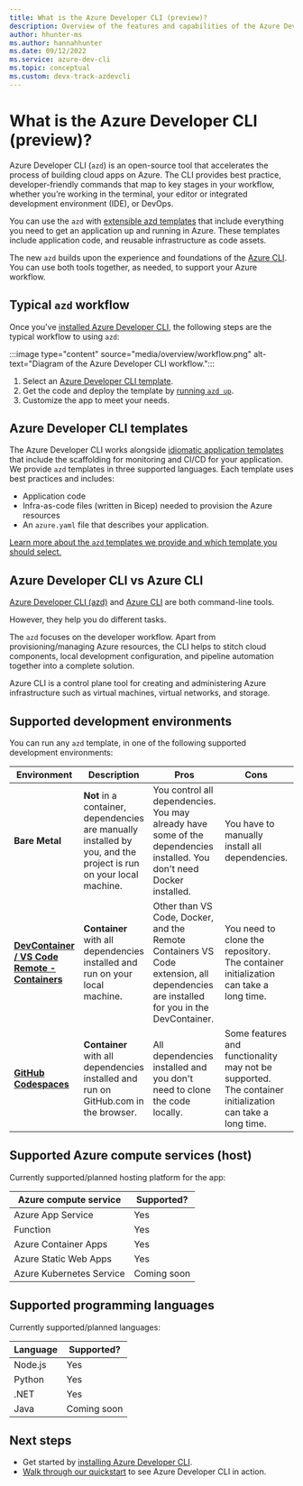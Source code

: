 ```yaml
---
title: What is the Azure Developer CLI (preview)?
description: Overview of the features and capabilities of the Azure Developer CLI that helps developers be more productive when building and deploying apps to Azure.
author: hhunter-ms
ms.author: hannahhunter
ms.date: 09/12/2022
ms.service: azure-dev-cli
ms.topic: conceptual
ms.custom: devx-track-azdevcli
---
```


# What is the Azure Developer CLI (preview)?

Azure Developer CLI (`azd`) is an open-source tool that accelerates the process of building cloud apps on Azure. The CLI provides best practice, developer-friendly commands that map to key stages in your workflow, whether you’re working in the terminal, your editor or integrated development environment (IDE), or DevOps.

You can use the `azd` with [extensible azd templates](#azure-developer-cli-templates) that include everything you need to get an application up and running in Azure. These templates include application code, and reusable infrastructure as code assets.

The new `azd` builds upon the experience and foundations of the [Azure CLI](#azure-developer-cli-vs-azure-cli). You can use both tools together, as needed, to support your Azure workflow.

## Typical `azd` workflow

Once you've [installed Azure Developer CLI](./install-azd.md), the following steps are the typical workflow to using `azd`:

:::image type="content" source="media/overview/workflow.png" alt-text="Diagram of the Azure Developer CLI workflow.":::

1. Select an [Azure Developer CLI template](./azd-templates.md#choose-a-template).
1. Get the code and deploy the template by [running `azd up`](./get-started.md).
1. Customize the app to meet your needs.

## Azure Developer CLI templates

The Azure Developer CLI works alongside [idiomatic application templates](./azd-templates.md) that include the scaffolding for monitoring and CI/CD for your application. We provide `azd` templates in three supported languages. Each template uses best practices and includes:

- Application code
- Infra-as-code files (written in Bicep) needed to provision the Azure resources
- An `azure.yaml` file that describes your application.

[Learn more about the `azd` templates we provide and which template you should select.](./azd-templates.md#choose-a-template)

## Azure Developer CLI vs Azure CLI

[Azure Developer CLI (azd)](./index.yml) and [Azure CLI](/cli/azure/what-is-azure-cli) are both command-line tools.

However, they help you do different tasks.

The `azd` focuses on the developer workflow. Apart from provisioning/managing Azure resources, the CLI helps to stitch cloud components, local development configuration, and pipeline automation together into a complete solution.

Azure CLI is a control plane tool for creating and administering Azure infrastructure such as virtual machines, virtual networks, and storage.

## Supported development environments

You can run any `azd` template, in one of the following supported development environments:

|Environment|Description|Pros|Cons|Supported?|
|---|---|---|---|---|
|**Bare Metal**|**Not** in a container, dependencies are manually installed by you, and the project is run on your local machine.|You control all dependencies. You may already have some of the dependencies installed. You don't need Docker installed.|You have to manually install all dependencies.| Yes |
|**[DevContainer / VS Code Remote - Containers](https://code.visualstudio.com/docs/remote/containers)**|**Container** with all dependencies installed and run on your local machine.|Other than VS Code, Docker, and the Remote Containers VS Code extension, all dependencies are installed for you in the DevContainer.| You need to clone the repository. The container initialization can take a long time.| Yes |
|**[GitHub Codespaces](https://github.com/features/codespaces)** |**Container** with all dependencies installed and run on GitHub.com in the browser.|All dependencies installed and you don't need to clone the code locally.| Some features and functionality may not be supported. The container initialization can take a long time.| Coming soon |

## Supported Azure compute services (host)

Currently supported/planned hosting platform for the app:

| Azure compute service    | Supported?     |
| ------------------------ | -------------- |
| Azure App Service        | Yes            |
| Function                 | Yes            |
| Azure Container Apps     | Yes            |
| Azure Static Web Apps    | Yes            |
| Azure Kubernetes Service | Coming soon    |

## Supported programming languages

Currently supported/planned languages:

| Language | Supported?  |
| -------- | ----------- |
| Node.js  | Yes         |
| Python   | Yes         |
| .NET     | Yes         |
| Java     | Coming soon |

## Next steps

- Get started by [installing Azure Developer CLI](./install-azd.md).
- [Walk through our quickstart](./get-started.md) to see Azure Developer CLI in action.